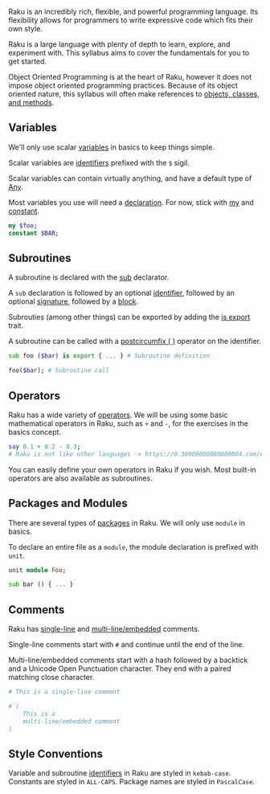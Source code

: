 Raku is an incredibly rich, flexible, and powerful programming language.
Its flexibility allows for programmers to write expressive code which fits their own style.

Raku is a large language with plenty of depth to learn, explore, and experiment with.
This syllabus aims to cover the fundamentals for you to get started.

Object Oriented Programming is at the heart of Raku, however it does not impose object oriented programming practices.
Because of its object oriented nature, this syllabus will often make references to [objects, classes, and methods][object-orientation].

## Variables

We'll only use scalar [variables][variables] in basics to keep things simple.

Scalar variables are [identifiers][identifiers] prefixed with the `$` sigil.

Scalar variables can contain virtually anything, and have a default type of [Any][Any].

Most variables you use will need a [declaration][variable-declarator].
For now, stick with [my][my] and [constant][constant].

```raku
my $foo;
constant $BAR;
```

## Subroutines

A subroutine is declared with the [sub][sub-declarator] declarator.

A `sub` declaration is followed by an optional [identifier][identifiers], followed by an optional [signature][signatures], followed by a [block][blocks].

Subrouties (among other things) can be exported by adding the [is export][exporting] trait.

A subroutine can be called with a [postcircumfix ( )][postcircumfix-()] operator on the identifier.

```raku
sub foo ($bar) is export { ... } # Subroutine definition

foo($bar); # Subroutine call
```

## Operators

Raku has a wide variety of [operators][operators].
We will be using some basic mathematical operators in Raku, such as `+` and `-`, for the exercises in the basics concept.

```raku
say 0.1 + 0.2 - 0.3;
# Raku is not like other languages -> https://0.30000000000000004.com/#raku
```

You can easily define your own operators in Raku if you wish.
Most built-in operators are also available as subroutines.

## Packages and Modules

There are several types of [packages][package-declarator] in Raku. We will only use `module` in basics.

To declare an entire file as a `module`, the module declaration is prefixed with `unit`.

```raku
unit module Foo;

sub bar () { ... }
```

## Comments

Raku has [single-line][single-line-comments] and [multi-line/embedded][multi-line-comments] comments.

Single-line comments start with `#` and continue until the end of the line.

Multi-line/embedded comments start with a hash followed by a backtick and a Unicode Open Punctuation character.
They end with a paired matching close character.

```raku
# This is a single-line comment

#`(
    This is a
    multi-line/embedded comment
)
```

## Style Conventions

Variable and subroutine [identifiers][identifiers] in Raku are styled in `kebab-case`.
Constants are styled in `ALL-CAPS`.
Package names are styled in `PascalCase`.

[Any]: https://docs.raku.org/type/Any
[sub-declarator]: https://docs.raku.org/language/syntax#Subroutine_declaration
[variable-declarator]: https://docs.raku.org/language/variables#Variable_declarators_and_scope
[my]: https://docs.raku.org/language/variables#The_my_declarator
[constant]: https://docs.raku.org/language/variables#The_constant_prefix
[identifiers]: https://docs.raku.org/language/syntax#Identifiers
[signatures]: https://docs.raku.org/language/signatures
[exporting]: https://docs.raku.org/language/modules#Exporting_and_selective_importing
[blocks]: https://docs.raku.org/language/control#Blocks
[package-declarator]: https://docs.raku.org/language/syntax#Package,_Module,_Class,_Role,_and_Grammar_declaration
[postcircumfix-()]: https://docs.raku.org/language/operators#postcircumfix_(_)
[variables]: https://docs.raku.org/language/variables
[single-line-comments]: https://docs.raku.org/language/syntax#Single-line_comments
[multi-line-comments]: https://docs.raku.org/language/syntax#Multi-line_/_embedded_comments
[operators]: https://docs.raku.org/language/operators
[object-orientation]: https://docs.raku.org/language/objects
